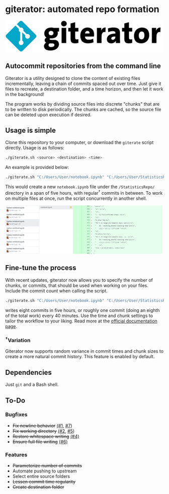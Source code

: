 # giterator: automated repo formation
![giterator logo](https://raw.githubusercontent.com/KartikChugh/giterator/master/img/logo.jpg)

## Autocommit repositories from the command line
Giterator is a utility designed to clone the content of existing files incrementally, leaving a chain of commits spaced out over time. Just give it files to recreate, a destination folder, and a time horizon, and then let it work in the background!

The program works by dividing source files into discrete "chunks" that are to be written to disk periodically. The chunks are cached, so the source file can be deleted upon execution if desired.

## Usage is simple
Clone this repository to your computer, or download the `giterate` script directly. 
Usage is as follows:
```bash
./giterate.sh <source> <destination> <time>
```
An example is provided below:
```bash
./giterate.sh "C:/Users/User/notebook.ipynb" "C:/Users/User/StatisticsRepo/" 5
```

This would create a new `notebook.ipynb` file under the `/StatisticsRepo/` directory in a span of five hours, with regular<sup>†</sup> commits in between. To work on multiple files at once, run the script concurrently in another shell.

![giterator logo](https://raw.githubusercontent.com/KartikChugh/giterator/master/img/example.PNG)

## Fine-tune the process
With recent updates, giterator now allows you to specify the number of chunks, or commits, that should be used when working on your files. Include the commit count when calling the script.

```bash
./giterate.sh "C:/Users/User/notebook.ipynb" "C:/Users/User/StatisticsRepo/" 5 8 
```

writes eight commits in five hours, or roughly one commit (doing an eighth of the total work) every 40 minutes. Use the time and chunk settings to tailor the workflow to your liking. Read more at the [official documentation page](https://github.com/KartikChugh/giterator/wiki#giteratesh).

### <sup>†</sup>Variation
Giterator now supports random variance in commit times and chunk sizes to create a more natural commit history. This feature is enabled by default.

## Dependencies
Just `git` and a Bash shell.

## To-Do
### Bugfixes
- ~~Fix newline behavior~~ [(#1](https://github.com/KartikChugh/giterator/issues/1), [#7](https://github.com/KartikChugh/giterator/issues/7))
- ~~Fix working directory~~ [(#2](https://github.com/KartikChugh/giterator/issues/2), [#5](https://github.com/KartikChugh/giterator/issues/5))
- ~~Restore whitespace writing~~ [(#4)](https://github.com/KartikChugh/giterator/issues/4)
- ~~Ensure full file writing~~ [(#6)](https://github.com/KartikChugh/giterator/issues/6)

### Features
- ~~Parameterize number of commits~~
- Automate pushing to upstream
- Select entire source folders
- ~~Lessen commit time regularity~~
- ~~Create destination folder~~
